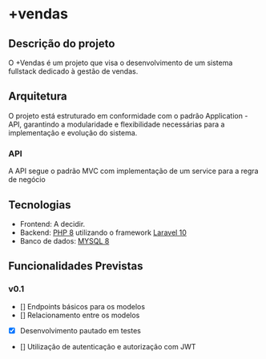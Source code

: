 # +vendas

## Descrição do projeto

O +Vendas é um projeto que visa o desenvolvimento de um sistema fullstack dedicado à gestão de vendas. 

## Arquitetura

O projeto está estruturado em conformidade com o padrão Application - API, garantindo a modularidade e flexibilidade necessárias para a implementação e evolução do sistema.

### API

A API segue o padrão MVC com implementação de um service para a regra de negócio

## Tecnologias

- Frontend: A decidir.
- Backend: [PHP 8](https://www.php.net/docs.php) utilizando o framework [Laravel 10](https://laravel.com)
- Banco de dados: [MYSQL 8](https://www.mysql.com)

## Funcionalidades Previstas

### v0.1

- [] Endpoints básicos para os modelos
- [] Relacionamento entre os modelos
- [X] Desenvolvimento pautado em testes
- [] Utilização de autenticação e autorização com JWT
